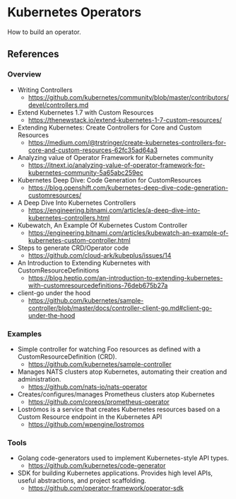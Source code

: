 # Kubernetes Operators
How to build an operator.

## References

### Overview
* Writing Controllers
  * https://github.com/kubernetes/community/blob/master/contributors/devel/controllers.md
* Extend Kubernetes 1.7 with Custom Resources
  * https://thenewstack.io/extend-kubernetes-1-7-custom-resources/
* Extending Kubernetes: Create Controllers for Core and Custom Resources
  * https://medium.com/@trstringer/create-kubernetes-controllers-for-core-and-custom-resources-62fc35ad64a3
* Analyzing value of Operator Framework for Kubernetes community
  * https://itnext.io/analyzing-value-of-operator-framework-for-kubernetes-community-5a65abc259ec
* Kubernetes Deep Dive: Code Generation for CustomResources
  * https://blog.openshift.com/kubernetes-deep-dive-code-generation-customresources/
* A Deep Dive Into Kubernetes Controllers
  * https://engineering.bitnami.com/articles/a-deep-dive-into-kubernetes-controllers.html
* Kubewatch, An Example Of Kubernetes Custom Controller
  * https://engineering.bitnami.com/articles/kubewatch-an-example-of-kubernetes-custom-controller.html
* Steps to generate CRD/Operator code
  * https://github.com/cloud-ark/kubeplus/issues/14
* An Introduction to Extending Kubernetes with CustomResourceDefinitions  
  * https://blog.heptio.com/an-introduction-to-extending-kubernetes-with-customresourcedefinitions-76deb675b27a
* client-go under the hood
  * https://github.com/kubernetes/sample-controller/blob/master/docs/controller-client-go.md#client-go-under-the-hood
  
### Examples
* Simple controller for watching Foo resources as defined with a CustomResourceDefinition (CRD).
  * https://github.com/kubernetes/sample-controller
* Manages NATS clusters atop Kubernetes, automating their creation and administration.
  * https://github.com/nats-io/nats-operator
* Creates/configures/manages Prometheus clusters atop Kubernetes
  * https://github.com/coreos/prometheus-operator
* Lostrómos is a service that creates Kubernetes resources based on a Custom Resource endpoint in the Kubernetes API
  * https://github.com/wpengine/lostromos

### Tools
* Golang code-generators used to implement Kubernetes-style API types.
  * https://github.com/kubernetes/code-generator
* SDK for building Kubernetes applications. Provides high level APIs, useful abstractions, and project scaffolding.
  * https://github.com/operator-framework/operator-sdk
